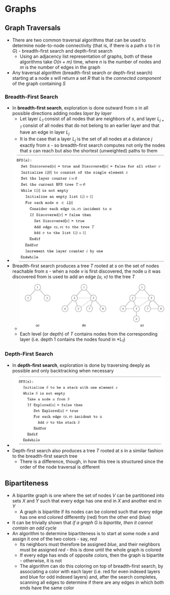 # Graphs
## Graph Traversals
- There are two common traversal algorithms that can be used to determine node-to-node connectivity (that is, if there is a path *s* to *t* in *G*) - breadth-first search and depth-first search
    - Using an adjacency list representation of graphs, both of these algorithms take *O(n + m)* time, where *n* is the number of nodes and *m* is the number of edges in the graph
- Any traversal algorithm (breadth-first search or depth-first search) starting at a node *s* will return a set *R* that is the *connected component* of the graph containing *S*
### Breadth-First Search
- In **breadth-first search**, exploration is done outward from *s* in all possible directions adding nodes *layer by layer*
    - Let layer *L<sub>1</sub>* consist of all nodes that are neighbors of *s*, and layer *L<sub>j + 1</sub>* consist of all nodes that do not belong to an earlier layer and that have an edge in layer *L<sub>j</sub>*
    - It is the case that a layer *L<sub>j</sub>* is the set of all nodes at a distance *j* exactly from *s* - so breadth-first search computes not only the nodes that *s* can reach but also the shortest (unweighted) paths to them
- ![Breadth-First Search](../Images/Breadth_First_Search.png)
- Breadth-first search produces a tree *T* rooted at *s* on the set of nodes reachable from *s* - when a node *v* is first discovered, the node *u* it was discovered from is used to add an edge *(u, v)* to the tree *T*
    - ![Breadth-First Search Tree](../Images/BFS_Tree.jpg)
    - Each level (or depth) of *T* contains nodes from the corresponding layer (i.e. depth 1 contains the nodes found in *L<sub>1</sub>)
### Depth-First Search
- In **depth-first search**, exploration is done by traversing deeply as possible and only backtracking when necessary
- ![Depth First Search](../Images/Depth_First_Search.jpg)
- Depth-first search also produces a tree *T* rooted at *s* in a similar fashion to the breadth-first search tree
    - There is a difference, though, in how this tree is structured since the order of the node traversal is different
## Bipartiteness
- A bipartite graph is one where the set of nodes *V* can be partitioned into sets *X* and *Y* such that every edge has one end in *X* and another end in *Y*
    - A graph is bipartite if its nodes can be colored such that every edge has one end colored differently (red) from the other end (blue)
- It can be trivially shown that *if a graph G is bipartite, then it cannot contain an odd cycle*
- An algorithm to determine bipartiteness is to start at some node *s* and assign it one of the two colors - say, *red*
    - Its neighbors must therefore be assigned *blue*, and their neighbors must be assigned *red* - this is done until the whole graph is colored
    - If every edge has ends of opposite colors, then the graph is bipartite - otherwise, it is not
    - The algorithm can do this coloring on top of breadth-first search, by associating a color with each layer (i.e. red for even indexed layers and blue for odd indexed layers) and, after the search completes, scanning all edges to determine if there are any edges in which both ends have the same color